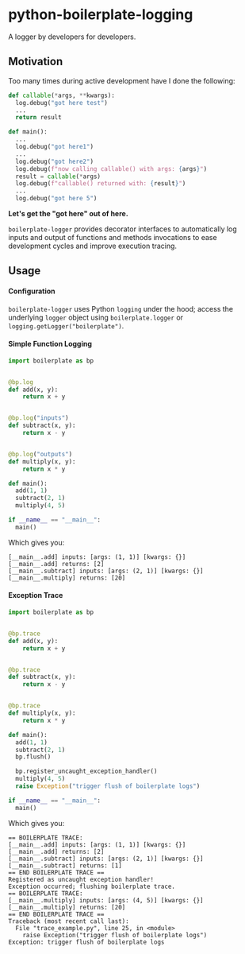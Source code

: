 # python-boilerplate-logging

A logger by developers for developers.

## Motivation

Too many times during active development have I done the following:

```python
def callable(*args, **kwargs):
  log.debug("got here test")
  ...
  return result

def main():
  ...
  log.debug("got here1")
  ...
  log.debug("got here2")
  log.debug(f"now calling callable() with args: {args}")
  result = callable(*args)
  log.debug(f"callable() returned with: {result}")
  ...
  log.debug("got here 5")
```

**Let's get the "got here" out of here.**

`boilerplate-logger` provides decorator interfaces to automatically log inputs and output of functions and methods invocations to ease development cycles and improve execution tracing.

## Usage

#### Configuration

`boilerplate-logger` uses Python `logging` under the hood; access the underlying `logger` object using `boilerplate.logger` or `logging.getLogger("boilerplate")`.

#### Simple Function Logging

```python
import boilerplate as bp


@bp.log
def add(x, y):
    return x + y


@bp.log("inputs")
def subtract(x, y):
    return x - y


@bp.log("outputs")
def multiply(x, y):
    return x * y

def main():
  add(1, 1)
  subtract(2, 1)
  multiply(4, 5)

if __name__ == "__main__":
  main()
```

Which gives you:

```
[__main__.add] inputs: [args: (1, 1)] [kwargs: {}]
[__main__.add] returns: [2]
[__main__.subtract] inputs: [args: (2, 1)] [kwargs: {}]
[__main__.multiply] returns: [20]
```

#### Exception Trace

```python
import boilerplate as bp


@bp.trace
def add(x, y):
    return x + y


@bp.trace
def subtract(x, y):
    return x - y


@bp.trace
def multiply(x, y):
    return x * y

def main():
  add(1, 1)
  subtract(2, 1)
  bp.flush()

  bp.register_uncaught_exception_handler()
  multiply(4, 5)
  raise Exception("trigger flush of boilerplate logs")

if __name__ == "__main__":
  main()
```

Which gives you:

```
== BOILERPLATE TRACE:
[__main__.add] inputs: [args: (1, 1)] [kwargs: {}]
[__main__.add] returns: [2]
[__main__.subtract] inputs: [args: (2, 1)] [kwargs: {}]
[__main__.subtract] returns: [1]
== END BOILERPLATE TRACE ==
Registered as uncaught exception handler!
Exception occurred; flushing boilerplate trace.
== BOILERPLATE TRACE:
[__main__.multiply] inputs: [args: (4, 5)] [kwargs: {}]
[__main__.multiply] returns: [20]
== END BOILERPLATE TRACE ==
Traceback (most recent call last):
  File "trace_example.py", line 25, in <module>
    raise Exception("trigger flush of boilerplate logs")
Exception: trigger flush of boilerplate logs
```
